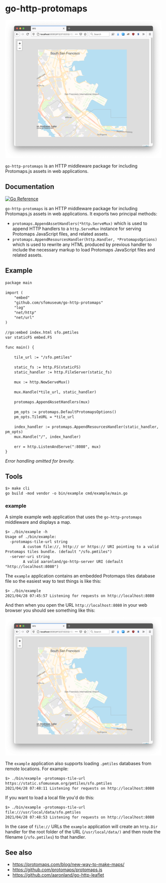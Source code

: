 # go-http-protomaps

![](docs/images/go-http-leaflet-protomaps-sfo.png)

`go-http-protomaps` is an HTTP middleware package for including Protomaps.js assets in web applications.

## Documentation

[![Go Reference](https://pkg.go.dev/badge/github.com/sfomuseum/go-http-protomaps.svg)](https://pkg.go.dev/github.com/sfomuseum/go-http-protomaps)

`go-http-protomaps` is an HTTP middleware package for including Protomaps.js assets in web applications. It exports two principal methods: 

* `protomaps.AppendAssetHandlers(*http.ServeMux)` which is used to append HTTP handlers to a `http.ServeMux` instance for serving Protomaps JavaScript files, and related assets.
* `protomaps.AppendResourcesHandler(http.Handler, *ProtomapsOptions)` which is used to rewrite any HTML produced by previous handler to include the necessary markup to load Protomaps JavaScript files and related assets.

## Example

```
package main

import (
	"embed"
	"github.com/sfomuseum/go-http-protomaps"
	"log"
	"net/http"
	"net/url"
)

//go:embed index.html sfo.pmtiles
var staticFS embed.FS

func main() {

	tile_url := "/sfo.pmtiles"

	static_fs := http.FS(staticFS)
	static_handler := http.FileServer(static_fs)

	mux := http.NewServeMux()

	mux.Handle(*tile_url, static_handler)

	protomaps.AppendAssetHandlers(mux)
	
	pm_opts := protomaps.DefaultProtomapsOptions()
	pm_opts.TileURL = *tile_url

	index_handler := protomaps.AppendResourcesHandler(static_handler, pm_opts)
	mux.Handle("/", index_handler)

	err = http.ListenAndServe(":8080", mux)
}
```

_Error handling omitted for brevity._

## Tools

```
$> make cli
go build -mod vendor -o bin/example cmd/example/main.go
```

### example

A simple example web application that uses the `go-http-protomaps` middleware and displays a map.

```
$> ./bin/example -h
Usage of ./bin/example:
  -protomaps-tile-url string
    	A custom file://, http:// or https:// URI pointing to a valid Protomaps tiles bundle. (default "/sfo.pmtiles")
  -server-uri string
    	A valid aaronland/go-http-server URI (default "http://localhost:8080")
```

The `example` application contains an embedded Protomaps tiles database file so the easiest way to test things is like this:

```
$> ./bin/example 
2021/04/28 07:45:57 Listening for requests on http://localhost:8080
```

And then when you open the URL `http://localhost:8080` in your web browser you should see something like this:

![](docs/images/go-http-leaflet-protomaps-sfo.png)

The `example` application also supports loading `.pmtiles` databases from remote locations. For example:

```
$> ./bin/example -protomaps-tile-url https://static.sfomuseum.org/pmtiles/sfo.pmtiles
2021/04/28 07:48:11 Listening for requests on http://localhost:8080
```

If you want to load a local file you'd do this:

```
$> ./bin/example -protomaps-tile-url file:///usr/local/data/sfo.pmtiles
2021/04/28 07:48:53 Listening for requests on http://localhost:8080
```

In the case of `file://` URLs the `example` application will create an `http.Dir` handler for the root folder of the URL (`/usr/local/data/)` and then route the filename (`/sfo.pmtiles`) to that handler.

## See also

* https://protomaps.com/blog/new-way-to-make-maps/
* https://github.com/protomaps/protomaps.js
* https://github.com/aaronland/go-http-leaflet